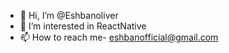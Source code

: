 - 👋 Hi, I’m @Eshbanoliver
- 👀 I’m interested in ReactNative 
- 📫 How to reach me- eshbanofficial@gmail.com


<!---
Eshbanoliver/Eshbanoliver is a ✨ special ✨ repository because its `README.md` (this file) appears on your GitHub profile.
You can click the Preview link to take a look at your changes.
--->
